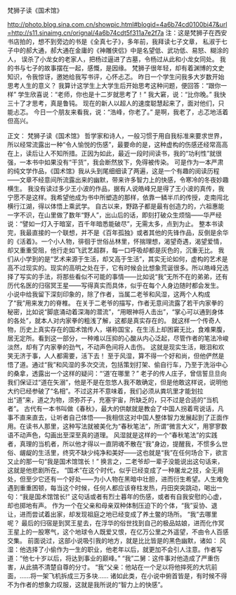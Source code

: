 梵狮子读《国术馆》
 
 
http://photo.blog.sina.com.cn/showpic.html#blogid=4a6b74cd0100bi47&url=http://s11.sinaimg.cn/orignal/4a6b74cdt5f311a7e2f7a
注：这是梵狮子在西安书店拍的，想不到旁边的书是《全真七子》，多年前，我拜读七子文章，
私淑于七子中的郝大通，郝大通在金庸的《神雕侠侣》中是名望低、武功低、易怒、糊涂的人，
误杀了小龙女的老家人，把杨过逼进了古墓，令杨过从此和小龙女同处。
我的书与七子的故事摆在一起，感慨，是因缘。
梵狮子很年轻，却有着渊博的文史知识，令我惊讶，邀她给我写书评，心怀忐忑。
昨日一个学生问我多大岁数开始思考人生的意义？
我算计这学生上大学生后开始思考这种问题，便回答：“跟你一样”
学生欣喜说：“老师，你也是十二岁就思考了！”
我大窘，说：“比你晚。”
我快三十了才思考，真是鲁钝。
现在的新人以超人的速度聪慧起来了，面对他们，只能忐忑。
今日一个朋友来看我，说：“浩峰，你老了。”
是啊，我老了，忐忑地活着但高兴。
 
正文：
梵狮子读《国术馆》
      哲学家和诗人，一般习惯于用自我标准来要求世界，所以经常流露出一种“令人愉悦的伤感”，最要命的是，这种虚构的伤感还经常高高在上，读后让人不知所措。正因为如此，最近一段时间读书，我的“功利性”就很强，一本书中如果没有“干货”，我会断然放下，免得被传染。
    可是作为一本严肃的纯文学作品，《国术馆》我从头到尾细细读了两遍，这是一个有趣的阅读历程——文章不经意间所流露出来的幽默，带来许多智力上的快感，令寒冷的冬夜妙趣横生。
    我没有读过多少王小波的作品，据有人说皓峰兄是得了王小波的真传，我宁愿不是这样。我希望他成为书中所塑造的那样，依靠一鳞半爪的传授，走南闯北横行江湖，得以体悟上乘武学。
    自古以来，野路子都是最有创造力的，六祖惠能一字不识，在山里做了数年“野人”，出山后的话，即刻打破众生烦恼——华严经说：“譬如一灯入于暗室，百千年暗悉能破尽”，无需太多，点到为止。
    整本书读完，我最直接的一个联想，并不是《百年孤独》或者其他的先锋作品，反倒是余华的《活着》。一个小人物，徘徊于世俗丛林里，怀揣理想，渴望奇遇，渴望爱情，却又重重受阻，他行走如飞武艺超群，每一口呼吸却都是灰色的，沉重无比。
    我们从小学到的是“艺术来源于生活，却又高于生活”，其实无论如何，虚构的艺术是高不过现实的。现实的高明之处在于，它有时候会比想象荒诞很多。所以皓峰兄选择了写实的手法，将那些看似不可能的事情——比如说“我”无所不在的弟弟，还有历代名医的归宿冥王星——写得真实而具体，似乎在每个人身边随时都会发生。
    小说中给我留下深刻印象的，除了作者，当属二老爷和风湿，这两个人构成了“我”用来发力的脊椎。
 在关于二老爷的描写，作者无意间流露了若干内家拳的秘密，比如说“脚底涌动着深海的潜流”，“用眼神将人击出”，“掌心可以通到身体的各处”，就本人对内家拳的粗浅了解，这都是真实存在的。
    就这样一个传奇人物，历史上真实存在的国术馆传人，堪称国宝，在生活上却困窘无比，食难果腹，居无定所。看到这一部分，一种难以压抑的心酸从内心泛起，尽管作者的笔法冷峻淡然，却有了内家拳的劲气，不动声色间将人击伤。
    这就是现实生活，眼泪和欢笑无济于事，人人都需要，活下去！
    至于风湿，算不得一个好和尚，但他俨然是悟了道。通过“我”和风湿的多次交流，包括策划打架、偷自行车，乃至于洗浴中心的桑拿，透露出一个这样的疑问：“‘道’在哪里？”
    老子的传人庄子，曾信誓旦旦向我们保证过“道在矢溺”，他是不是在忽悠人我不敢确定，但是他敢这样说，说明他大约已经参破了“名相”。不过这并不意味着，我们必须从粪坑里才能划拉出“道”来，道之为物，须弥芥子，充塞宇宙，所缺乏的，只不过是合适的“当机者”。
      古代有一本书叫做《春秋》，最大的供献就是教会了中国人拐着弯说话，凡事不直来直去，让听者自己体悟——我相信这对中国人整体智力发展起到了正面作用。在读书人那里，这种写法就被美化为“春秋笔法”，所谓“微言大义”，用寥寥数语不动声色，勾画出至深至真的道理。
    风湿就是这样的一个“春秋笔法”的实践者，真理的当机者，所以他才得以一直阴魂不散在“我”身边，提醒我，不惯多么世俗、龌龊的生活里，终究不缺少纯净和美好——这也就是“我”在任何场合下，欲言又止的那一句“我是国术馆馆长！”
    换言之，二老爷却一辈子没能说出这句话来，这就是他悲剧所在。
    “国术”在这个时代，似乎已经变成了一种屠龙之技，全无用处，但至少它还有一个好处——为小人物在黑暗中壮胆，进而衍生希望。人生难免遇到重重困顿，每当这个时候，任何人都应该脊柱发热，丹田突突跳动，喝出一句：“我是国术馆馆长!”
    这句话或者有烈士暮年的伤感，或者有自我安慰的心虚，却也掷地有声。
作为一个在父亲和母亲双种体制压迫下的个体，“我”妥协、退让，进而尝试着出家，却发现祖庭之地已经变成了养土鳖的场所。
    “我”去哪里呢？
    最后的归宿是到冥王星去，在浮华的俗世找到自己的极品姑娘，进而化作冥王星上的一股寒气，这个地球令人既爱又恨，在亿万公里之外遥望，不由令人百感交集。
    前面说过，这部小说吸引我的地方，就是比比皆是的黑色幽默，诸如：
风湿：他选择了小偷作为一生的职业，他老年以后，就更加不会引人注意。作者写道：“他七十岁以后，将达到事业的巅峰。”
    “我”二舅：这件事对他造成了严重伤害，从此搞不清楚自尊的分寸。
    “我”父亲：他站在一个足以将他摔死的大坑前面，……将一架飞机拆成三万多块……
    诸如此类，在小说中俯首皆是，有时候不得不为作者的想象力叹服，这就是我所说的“智力上的快感”。
 
